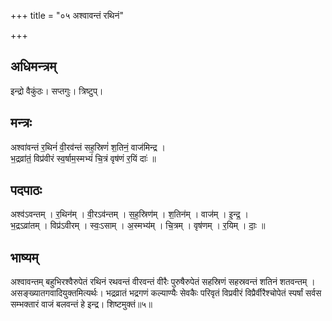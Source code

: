 +++
title = "०५ अश्वावन्तं रथिनं"

+++
## अधिमन्त्रम्
इन्द्रो वैकुंठः। सप्तगुः। त्रिष्टुप्।

## मन्त्रः
अश्वा॑वन्तं र॒थिनं॑ वी॒रव॑न्तं सह॒स्रिणं॑ श॒तिनं॒ वाज॑मिन्द्र ।  
भ॒द्रव्रा॑तं॒ विप्र॑वीरं स्व॒र्षाम॒स्मभ्यं॑ चि॒त्रं वृष॑णं र॒यिं दाः॑ ॥

## पदपाठः
अश्व॑ऽवन्तम् । र॒थिन॑म् । वी॒रऽव॑न्तम् । स॒ह॒स्रिण॑म् । श॒तिन॑म् । वाज॑म् । इ॒न्द्र॒ ।  
भ॒द्रऽव्रा॑तम् । विप्र॑ऽवीरम् । स्वः॒ऽसाम् । अ॒स्मभ्य॑म् । चि॒त्रम् । वृष॑णम् । र॒यिम् । दाः॒ ॥

## भाष्यम्
अश्वावन्तम् बहुभिरश्वैरुपेतं रथिनं रथवन्तं वीरवन्तं वीरैः पुरुषैरुपेतं सहस्रिणं सहस्रवन्तं शतिनं शतवन्तम् । असङ्ख्यातगवादियुक्तमित्यर्थः। भद्रव्रातं भद्रगणं कल्याण्यैः सेवकैः परिवृतं विप्रवीरं विप्रैर्वीरैश्चोपेतं स्पर्षां सर्वस सम्भक्तारं वाजं बलवन्तं हे इन्द्र। शिष्टमुक्तं॥५॥